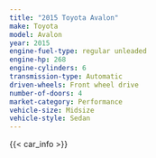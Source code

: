 ```yaml
---
title: "2015 Toyota Avalon"
make: Toyota
model: Avalon
year: 2015
engine-fuel-type: regular unleaded
engine-hp: 268
engine-cylinders: 6
transmission-type: Automatic
driven-wheels: Front wheel drive
number-of-doors: 4
market-category: Performance
vehicle-size: Midsize
vehicle-style: Sedan
---
```


{{< car_info >}}
